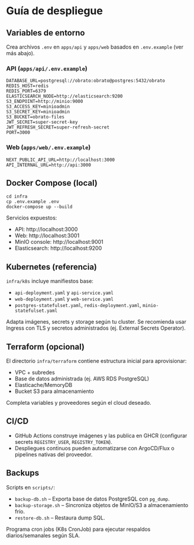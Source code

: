 # Guía de despliegue

## Variables de entorno

Crea archivos `.env` en `apps/api` y `apps/web` basados en `.env.example` (ver más abajo).

### API (`apps/api/.env.example`)

```
DATABASE_URL=postgresql://obrato:obrato@postgres:5432/obrato
REDIS_HOST=redis
REDIS_PORT=6379
ELASTICSEARCH_NODE=http://elasticsearch:9200
S3_ENDPOINT=http://minio:9000
S3_ACCESS_KEY=minioadmin
S3_SECRET_KEY=minioadmin
S3_BUCKET=obrato-files
JWT_SECRET=super-secret-key
JWT_REFRESH_SECRET=super-refresh-secret
PORT=3000
```

### Web (`apps/web/.env.example`)

```
NEXT_PUBLIC_API_URL=http://localhost:3000
API_INTERNAL_URL=http://api:3000
```

## Docker Compose (local)

```
cd infra
cp .env.example .env
docker-compose up --build
```

Servicios expuestos:

- API: http://localhost:3000
- Web: http://localhost:3001
- MinIO console: http://localhost:9001
- Elasticsearch: http://localhost:9200

## Kubernetes (referencia)

`infra/k8s` incluye manifiestos base:

- `api-deployment.yaml` y `api-service.yaml`
- `web-deployment.yaml` y `web-service.yaml`
- `postgres-statefulset.yaml`, `redis-deployment.yaml`, `minio-statefulset.yaml`

Adapta imágenes, secrets y storage según tu cluster. Se recomienda usar Ingress con TLS y secretos
administrados (ej. External Secrets Operator).

## Terraform (opcional)

El directorio `infra/terraform` contiene estructura inicial para aprovisionar:

- VPC + subredes
- Base de datos administrada (ej. AWS RDS PostgreSQL)
- Elasticache/MemoryDB
- Bucket S3 para almacenamiento

Completa variables y proveedores según el cloud deseado.

## CI/CD

- GitHub Actions construye imágenes y las publica en GHCR (configurar secrets `REGISTRY_USER`,
  `REGISTRY_TOKEN`).
- Despliegues continuos pueden automatizarse con ArgoCD/Flux o pipelines nativas del proveedor.

## Backups

Scripts en `scripts/`:

- `backup-db.sh` – Exporta base de datos PostgreSQL con `pg_dump`.
- `backup-storage.sh` – Sincroniza objetos de MinIO/S3 a almacenamiento frío.
- `restore-db.sh` – Restaura dump SQL.

Programa cron jobs (K8s CronJob) para ejecutar respaldos diarios/semanales según SLA.
